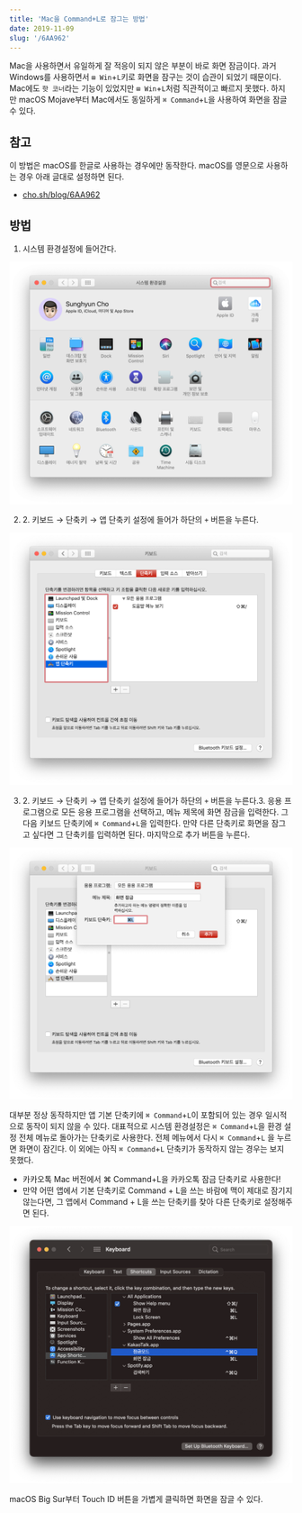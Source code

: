 ```yaml
---
title: 'Mac을 Command+L로 잠그는 방법'
date: 2019-11-09
slug: '/6AA962'
---
```


Mac을 사용하면서 유일하게 잘 적응이 되지 않은 부분이 바로 화면 잠금이다. 과거 Windows를 사용하면서 `⊞ Win`+`L`키로 화면을 잠구는 것이 습관이 되었기 때문이다. Mac에도 `핫 코너`라는 기능이 있었지만 `⊞ Win`+`L`처럼 직관적이고 빠르지 못했다. 하지만 macOS Mojave부터 Mac에서도 동일하게 `⌘ Command`+`L`을 사용하여 화면을 잠글 수 있다.

## 참고

이 방법은 macOS를 한글로 사용하는 경우에만 동작한다. macOS를 영문으로 사용하는 경우 아래 글대로 설정하면 된다.

- [cho.sh/blog/6AA962](/blog/6AA962)

## 방법

1. 시스템 환경설정에 들어간다.

![](images/SettingsKR.png)

2. 2\. 키보드 → 단축키 → 앱 단축키 설정에 들어가 하단의 `+` 버튼을 누른다.

![](images/KeyboardSettingsKR.png)

3. 2\. 키보드 → 단축키 → 앱 단축키 설정에 들어가 하단의 `+` 버튼을 누른다.3\. 응용 프로그램으로 모든 응용 프로그램을 선택하고, 메뉴 제목에 화면 잠금을 입력한다. 그 다음 키보드 단축키에 `⌘ Command`+`L`을 입력한다. 만약 다른 단축키로 화면을 잠그고 싶다면 그 단축키를 입력하면 된다. 마지막으로 추가 버튼을 누른다.

![](images/AddCommandLKR.png)

대부분 정상 동작하지만 앱 기본 단축키에 `⌘ Command`+`L`이 포함되어 있는 경우 일시적으로 동작이 되지 않을 수 있다. 대표적으로 시스템 환경설정은 `⌘ Command`+`L`을 환경 설정 전체 메뉴로 돌아가는 단축키로 사용한다. 전체 메뉴에서 다시 `⌘ Command`+`L` 을 누르면 화면이 잠긴다. 이 외에는 아직 `⌘ Command`+`L` 단축키가 동작하지 않는 경우는 보지 못했다.

- 카카오톡 Mac 버전에서 ⌘ Command+L을 카카오톡 잠금 단축키로 사용한다!
- 만약 어떤 앱에서 기본 단축키로 Command + L을 쓰는 바람에 맥이 제대로 잠기지 않는다면, 그 앱에서 Command + L을 쓰는 단축키를 찾아 다른 단축키로 설정해주면 된다.

![](images/image-3.png)

macOS Big Sur부터 Touch ID 버튼을 가볍게 클릭하면 화면을 잠글 수 있다.
